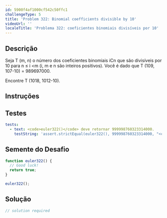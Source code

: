 ```yaml
---
id: 5900f4af1000cf542c50ffc1
challengeType: 5
title: 'Problem 322: Binomial coefficients divisible by 10'
videoUrl: ''
localeTitle: 'Problema 322: coeficientes binomiais divisíveis por 10'
---
```


## Descrição
<section id="description"> Seja T (m, n) o número dos coeficientes binomiais iCn que são divisíveis por 10 para n ≤ i &lt;m (i, m e n são inteiros positivos). Você é dado que T (109, 107-10) = 989697000. <p> Encontre T (1018, 1012-10). </p></section>

## Instruções
<section id="instructions">
</section>

## Testes
<section id='tests'>

```yml
tests:
  - text: <code>euler322()</code> deve retornar 999998760323314000.
    testString: 'assert.strictEqual(euler322(), 999998760323314000, "<code>euler322()</code> should return 999998760323314000.");'

```

</section>

## Semente do Desafio
<section id='challengeSeed'>

<div id='js-seed'>

```js
function euler322() {
  // Good luck!
  return true;
}

euler322();

```

</div>



</section>

## Solução
<section id='solution'>

```js
// solution required
```
</section>
